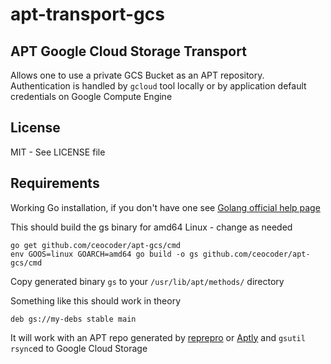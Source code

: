 # apt-transport-gcs

## APT Google Cloud Storage Transport

Allows one to use a private GCS Bucket as an APT repository.  Authentication is handled by `gcloud` tool locally or
by application default credentials on Google Compute Engine


## License

MIT - See LICENSE file

## Requirements

Working Go installation, if you don't have one see [Golang official help page](https://golang.org/doc/install)


This should build the gs binary for  amd64 Linux - change as needed
```
go get github.com/ceocoder/apt-gcs/cmd
env GOOS=linux GOARCH=amd64 go build -o gs github.com/ceocoder/apt-gcs/cmd
```

Copy generated binary `gs` to your `/usr/lib/apt/methods/` directory

Something like this should work in theory

```
deb gs://my-debs stable main
```

It will work with an APT repo generated by [reprepro](https://mirrorer.alioth.debian.org/) or [Aptly](www.aptly.info) and `gsutil rsync`ed to Google Cloud Storage

